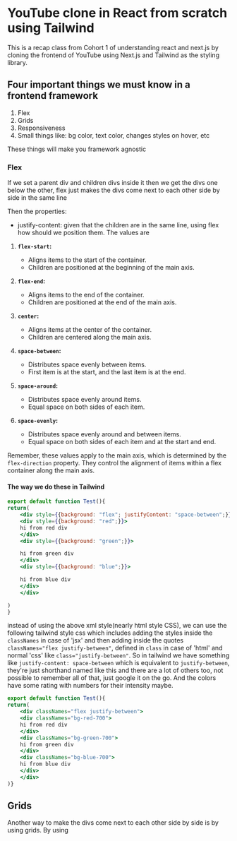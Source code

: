 # YouTube clone in React from scratch using Tailwind

This is a recap class from Cohort 1 of understanding react and next.js by cloning the frontend of YouTube using Next.js and Tailwind as the styling library.

## Four important things we must know in a frontend framework

1. Flex
2. Grids
3. Responsiveness
4. Small things like: bg color, text color, changes styles on hover, etc

These things will make you framework agnostic

### Flex

If we set a parent div and children divs inside it then we get the divs one below the other, flex just makes the divs come next to each other side by side in the same line

Then the properties:

- justify-content: given that the children are in the same line, using flex how should we position them. The values are

1. **`flex-start`:**
   - Aligns items to the start of the container.
   - Children are positioned at the beginning of the main axis.

2. **`flex-end`:**
   - Aligns items to the end of the container.
   - Children are positioned at the end of the main axis.

3. **`center`:**
   - Aligns items at the center of the container.
   - Children are centered along the main axis.

4. **`space-between`:**
   - Distributes space evenly between items.
   - First item is at the start, and the last item is at the end.

5. **`space-around`:**
   - Distributes space evenly around items.
   - Equal space on both sides of each item.

6. **`space-evenly`:**
   - Distributes space evenly around and between items.
   - Equal space on both sides of each item and at the start and end.

Remember, these values apply to the main axis, which is determined by the `flex-direction` property. They control the alignment of items within a flex container along the main axis.

#### The way we do these in Tailwind

```jsx
export default function Test(){
return(
    <div style={{background: "flex"; justifyContent: "space-between";}}>
    <div style={{background: "red";}}>
    hi from red div
    </div>
    <div style={{background: "green";}}>

    hi from green div
    </div>
    <div style={{background: "blue";}}>

    hi from blue div
    </div>
    </div>

)
}
```

instead of using the above xml style(nearly html style CSS), we can use the following tailwind style css which includes adding the styles inside the `classNames` in case of 'jsx' and then adding inside the quotes `classNames="flex justify-between"`, defined in `class` in case of 'html' and normal 'css' like `class="justify-between"`. So in tailwind we have something like `justify-content: space-between` which is equivalent to `justify-between`, they're just shorthand named like this and there are a lot of others too, not possible to remember all of that, just google it on the go. And the colors have some rating with numbers for their intensity maybe.

```jsx
export default function Test(){
return(
    <div classNames="flex justify-between">
    <div classNames="bg-red-700">
    hi from red div
    </div>
    <div classNames="bg-green-700">
    hi from green div
    </div>
    <div classNames="bg-blue-700">
    hi from blue div
    </div>
    </div>
)}
```

## Grids

Another way to make the divs come next to each other side by side is by using grids. By using
